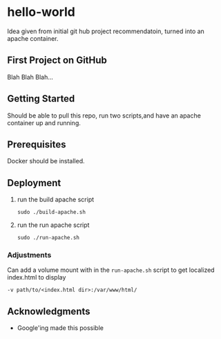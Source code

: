# hello-world

Idea given from initial git hub project recommendatoin, turned into an apache container.

## First Project on GitHub
Blah Blah Blah...

## Getting Started

Should be able to pull this repo, run two scripts,and have an apache container up and running.

## Prerequisites
Docker should be installed.

## Deployment

1. run the build apache script
    ```
    sudo ./build-apache.sh
    ```
1. run the run apache script
    ```
    sudo ./run-apache.sh
    ```

### Adjustments
Can add a volume mount with in the `run-apache.sh` script to get localized index.html to display
```
-v path/to/<index.html dir>:/var/www/html/
```

## Acknowledgments

* Google'ing made this possible
